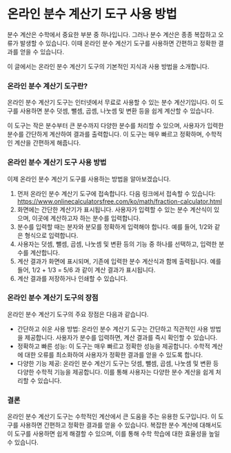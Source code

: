 온라인 분수 계산기 도구 사용 방법
===================

분수 계산은 수학에서 중요한 부분 중 하나입니다. 그러나 분수 계산은 종종 복잡하고 오류가 발생할 수 있습니다. 이때 온라인 분수 계산기 도구를 사용하면 간편하고 정확한 결과를 얻을 수 있습니다.

이 글에서는 온라인 분수 계산기 도구의 기본적인 지식과 사용 방법을 소개합니다.

### 온라인 분수 계산기 도구란?

온라인 분수 계산기 도구는 인터넷에서 무료로 사용할 수 있는 분수 계산기입니다. 이 도구를 사용하면 분수 덧셈, 뺄셈, 곱셈, 나눗셈 및 변환 등을 쉽게 계산할 수 있습니다.

이 도구는 작은 분수부터 큰 분수까지 다양한 분수를 처리할 수 있으며, 사용자가 입력한 분수를 간단하게 계산하여 결과를 출력합니다. 이 도구는 매우 빠르고 정확하며, 수학적인 계산을 간편하게 해줍니다.

### 온라인 분수 계산기 도구 사용 방법

이제 온라인 분수 계산기 도구를 사용하는 방법을 알아보겠습니다.

1. 먼저 온라인 분수 계산기 도구에 접속합니다. 다음 링크에서 접속할 수 있습니다: <https://www.onlinecalculatorsfree.com/ko/math/fraction-calculator.html>
2. 화면에는 간단한 계산기가 표시됩니다. 사용자가 입력할 수 있는 분수 계산식이 있으며, 이곳에 계산하고자 하는 분수를 입력합니다.
3. 분수를 입력할 때는 분자와 분모를 정확하게 입력해야 합니다. 예를 들어, 1/2와 같은 형식으로 입력합니다.
4. 사용자는 덧셈, 뺄셈, 곱셈, 나눗셈 및 변환 등의 기능 중 하나를 선택하고, 입력한 분수를 계산합니다.
5. 계산 결과가 화면에 표시되며, 기존에 입력한 분수 계산식과 함께 출력됩니다. 예를 들어, 1/2 + 1/3 = 5/6 과 같이 계산 결과가 표시됩니다.
6. 계산 결과를 저장하거나 인쇄할 수 있습니다.

### 온라인 분수 계산기 도구의 장점

온라인 분수 계산기 도구의 주요 장점은 다음과 같습니다.

- 간단하고 쉬운 사용 방법: 온라인 분수 계산기 도구는 간단하고 직관적인 사용 방법을 제공합니다. 사용자가 분수를 입력하면, 계산 결과를 즉시 확인할 수 있습니다.
- 정확하고 빠른 성능: 이 도구는 매우 빠르고 정확한 성능을 제공합니다. 수학적 계산에 대한 오류를 최소화하여 사용자가 정확한 결과를 얻을 수 있도록 합니다.
- 다양한 기능 제공: 온라인 분수 계산기 도구는 덧셈, 뺄셈, 곱셈, 나눗셈 및 변환 등 다양한 수학적 기능을 제공합니다. 이를 통해 사용자는 다양한 분수 계산을 쉽게 처리할 수 있습니다.

### 결론

온라인 분수 계산기 도구는 수학적인 계산에서 큰 도움을 주는 유용한 도구입니다. 이 도구를 사용하면 간편하고 정확한 결과를 얻을 수 있습니다. 복잡한 분수 계산에 대해서도 이 도구를 사용하면 쉽게 해결할 수 있으며, 이를 통해 수학 학습에 대한 효율성을 높일 수 있습니다.